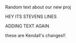 Random text about our new proj


HEY ITS STEVENS LINES

ADDING TEXT AGAIN

these are Kendall's changes!!
